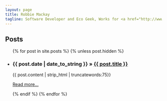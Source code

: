 ```yaml
---
layout: page
title: Robbie Mackay
tagline: Software Developer and Eco Geek, Works for <a href="http://www.ushahidi.com">Ushahidi</a>.
---
```




## Posts

<ul class="posts">
  {% for post in site.posts %}
    {% unless post.hidden %}
    <li>
      <h3><span>{{ post.date | date_to_string }}</span> &raquo; <a href="{{ BASE_PATH }}{{ post.url }}">{{ post.title }}</a></h3>
      {{ post.content | strip_html | truncatewords:75}}
      <p><a href="{{ post.url }}">Read more...</a></p>
    </li>
    {% endif %}
  {% endfor %}
</ul>

